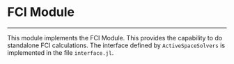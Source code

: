 # FCI Module
---
This module implements the FCI Module. This provides the capability to do standalone FCI calculations. The interface defined by 
`ActiveSpaceSolvers` is implemented in the file `interface.jl`.

